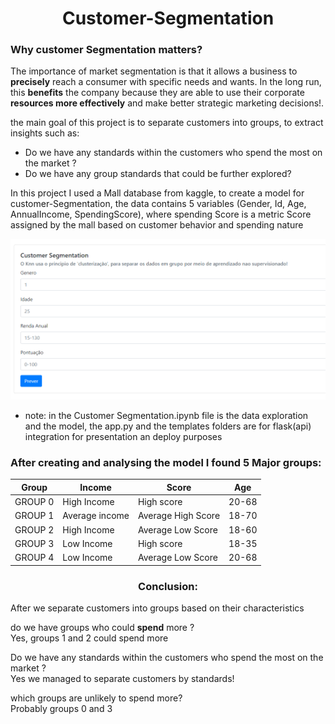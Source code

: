 <h1 align=center> Customer-Segmentation </h1>
<h3> Why customer Segmentation matters?</h3>

The importance of market segmentation is that it allows a business to <b>precisely</b> reach a consumer with specific needs and wants. In the long run, this <b>benefits</b> the company because they are able to use their corporate <b>resources more effectively</b> and make better strategic marketing decisions!.

the main goal of this project is to separate customers into groups, to extract insights such as: 
<ul>
<li>Do we have any standards within the customers who spend the most on the market ?</li>
<li>Do we have any group standards that could be further explored? </li>
</ul>
In this project I used a Mall database from kaggle, to create a model for customer-Segmentation, the data contains 5 variables (Gender, Id, Age, AnnualIncome, SpendingScore), where spending Score is a metric Score assigned by the mall based on customer behavior and spending nature

![Main](https://github.com/carlosal249/customer-Segmentation/blob/master/head.png)
* note: in the Customer Segmentation.ipynb file is the data exploration and the model, the app.py and the templates folders are for flask(api) integration for presentation an deploy purposes

<h3> After creating and analysing the model I found 5 Major groups:</h3>

|Group|Income|Score|Age|
| -------- | -------- | -------- |-------- |
|GROUP 0|High Income|High score|20-68|
|GROUP 1|Average income|Average High Score|18-70|
|GROUP 2|High Income|Average Low Score|18-60|
|GROUP 3|Low Income|High score|18-35|
|GROUP 4|Low Income|Average Low Score|20-68|

<h3 align=center> Conclusion: </h3>
<p>After we separate customers into groups based on their characteristics</p>

<p> do we have groups who could <b>spend</b> more ? </br>
Yes, groups 1 and 2 could spend more</p>
<p> Do we have any standards within the customers who spend the most on the market ? </br>
 Yes we managed to separate customers by standards!</p>
<p> which groups are unlikely to spend more?</br>
 Probably groups 0 and 3</p>
